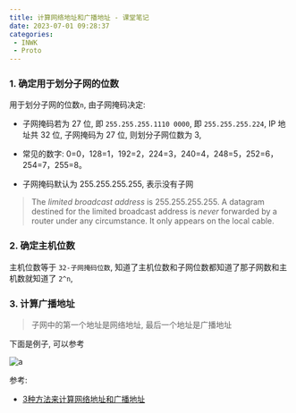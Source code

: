 ```yaml
---
title: 计算网络地址和广播地址 - 课堂笔记
date: 2023-07-01 09:28:37
categories:
 - INWK
 - Proto
---
```


### 1. 确定用于划分子网的位数

用于划分子网的位数`n`, 由子网掩码决定: 

- 子网掩码若为 27 位, 即 `255.255.255.1110 0000`, 即 `255.255.255.224`, IP 地址共 32 位, 子网掩码为 27 位, 则划分子网位数为 3, 

- 常见的数字: 0=0，128=1，192=2，224=3，240=4，248=5，252=6，254=7，255=8。
- 子网掩码默认为 255.255.255.255, 表示没有子网

> The *limited broadcast address* is 255.255.255.255. A datagram destined for the limited broadcast address is *never* forwarded by a router under any circumstance. It only appears on the local cable.

### 2. 确定主机位数

主机位数等于 `32-子网掩码位数`, 知道了主机位数和子网位数都知道了那子网数和主机数就知道了 `2^n`, 

### 3. 计算广播地址

> 子网中的第一个地址是网络地址, 最后一个地址是广播地址

下面是例子, 可以参考

![a](a.png)

参考:

- [3种方法来计算网络地址和广播地址](https://zh.wikihow.com/%E8%AE%A1%E7%AE%97%E7%BD%91%E7%BB%9C%E5%9C%B0%E5%9D%80%E5%92%8C%E5%B9%BF%E6%92%AD%E5%9C%B0%E5%9D%80)